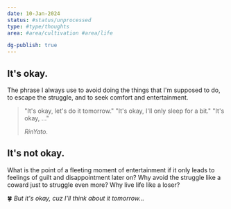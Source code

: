 ```yaml
---
date: 10-Jan-2024
status: #status/unprocessed 
type: #type/thoughts
area: #area/cultivation #area/life

dg-publish: true
---
```



## It's okay.

The phrase I always use to avoid doing the things that I'm supposed to do, to escape the struggle, and to seek comfort and entertainment.

> "It's okay, let's do it tomorrow."
> "It's okay, I'll only sleep for a bit."
> "It's okay, ..."
>
>  *RinYato*.


## It's not okay.

What is the point of a fleeting moment of entertainment if it only leads to feelings of guilt and disappointment later on? Why avoid the struggle like a coward just to struggle even more? Why live life like a loser?


🍀 *But it's okay, cuz I'll think about it tomorrow...*
